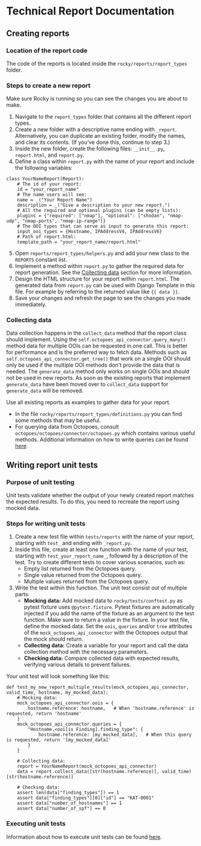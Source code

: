 # Technical Report Documentation

## Creating reports

### Location of the report code

The code of the reports is located inside the `rocky/reports/report_types` folder.

### Steps to create a new report

Make sure Rocky is running so you can see the changes you are about to make.

1. Navigate to the `report_types` folder that contains all the different report types.
2. Create a new folder with a descriptive name ending with `_report`. Alternatively, you can duplicate an existing folder, modify the names, and clear its contents. (If you’ve done this, continue to step 3.)
3. Inside the new folder, create the following files: `__init__.py`, `report.html`, and `report.py`.
4. Define a class within `report.py` with the name of your report and include the following variables:

```
class YourNameReport(Report):
    # The id of your report:
    id = "your_report_name"
    # The name users will see:
    name = _("Your Report Name")
    description = _("Give a description to your new report.")
    # All the required and optional plugins (can be empty lists):
    plugins = {"required": ["nmap"], "optional": ["shodan", "nmap-udp", "nmap-ports", "nmap-ip-range"]}
    # The OOI types that can serve as input to generate this report:
    input_ooi_types = {Hostname, IPAddressV4, IPAddressV6}
    # Path of report.html:
    template_path = "your_report_name/report.html"
```

5. Open `reports/report_types/helpers.py` and add your new class to the `REPORTS` constant list.
6. Implement a method within `report.py` to gather the required data for report generation. See the [Collecting data](#collecting-data) section for more information.
7. Design the HTML structure for your report within `report.html`. The generated data from `report.py` can be used with Django Template in this file. For example by referring to the returned value like `{{ data }}`.
8. Save your changes and refresh the page to see the changes you made immediately.

### Collecting data

Data collection happens in the `collect_data` method that the report class should implement. Using the `self.octopoes_api_connector.query_many()` method data for multiple OOIs can be requested in one call. This is better for performance and is the preferred way to fetch data. Methods such as `self.octopoes_api_connector.get_tree()` that work on a single OOI should only be used if the multiple OOI methods don't provide the data that is needed.
The `generate_data` method only works on single OOIs and should not be used in new reports. As soon as the existing reports that implement `generate_data` have been moved over to `collect_data` support for `generate_data` will be removed.

Use all existing reports as examples to gather data for your report.

- In the file `rocky/reports/report_types/definitions.py` you can find some methods that may be useful.
- For querying data from Octopoes, consult `octopoes/octopoes/connector/octopoes.py` which contains various useful methods. Additional information on how to write queries can be found [here](https://docs.openkat.nl/developer_documentation/octopoes.html#querying).

## Writing report unit tests

### Purpose of unit testing

Unit tests validate whether the output of your newly created report matches the expected results. To do this, you need to recreate the report using mocked data.

### Steps for writing unit tests

1. Create a new test file within `tests/reports` with the name of your report, starting with `test_` and ending with `_report.py`.
2. Inside this file, create at least one function with the name of your test, starting with `test_your_report_name_`, followed by a description of the test. Try to create different tests to cover various scenarios, such as:
   - Empty list returned from the Octopoes query.
   - Single value returned from the Octopoes query.
   - Multiple values returned from the Octopoes query.
3. Write the test within this function. The unit test consist out of multiple parts:
   - **Mocking data:** Add mocked data to `rocky/tests/conftest.py` as pytest fixture uses `@pytest.fixture`. Pytest fixtures are automatically injected if you add the name of the fixture as an argument to the test function. Make sure to return a value in the fixture. In your test file, define the mocked data. Set the `oois`, `queries` and/or `tree` attributes of the `mock_octopoes_api_connector` with the Octopoes output that the mock should return.
   - **Collecting data:** Create a variable for your report and call the data collection method with the necessary parameters.
   - **Checking data:** Compare collected data with expected results, verifying various details to prevent failures.

Your unit test will look something like this:

```
def test_my_new_report_multiple_results(mock_octopoes_api_connector, valid_time, hostname, my_mocked_data):
    # Mocking data:
    mock_octopoes_api_connector.oois = {
        hostname.reference: hostname,   # When 'hostname.reference' is requested, return 'hostname'
    }
    mock_octopoes_api_connector.queries = {
        "Hostname.<ooi[is Finding].finding_type": {
            hostname.reference: [my_mocked_data],   # When this query is requested, return '[my_mocked_data]'
        }
    }

    # Collecting data:
    report = YourNameReport(mock_octopoes_api_connector)
    data = report.collect_data([str(hostname.reference)], valid_time)[str(hostname.reference)]

    # Checking data:
    assert len(data["finding_types"]) == 1
    assert data["finding_types"][0]["id"] == "KAT-0001"
    assert data["number_of_hostnames"] == 1
    assert data["number_of_spf"] == 0

```

### Executing unit tests

Information about how to execute unit tests can be found [here](https://docs.openkat.nl/developer_documentation/rocky.html#testing).
